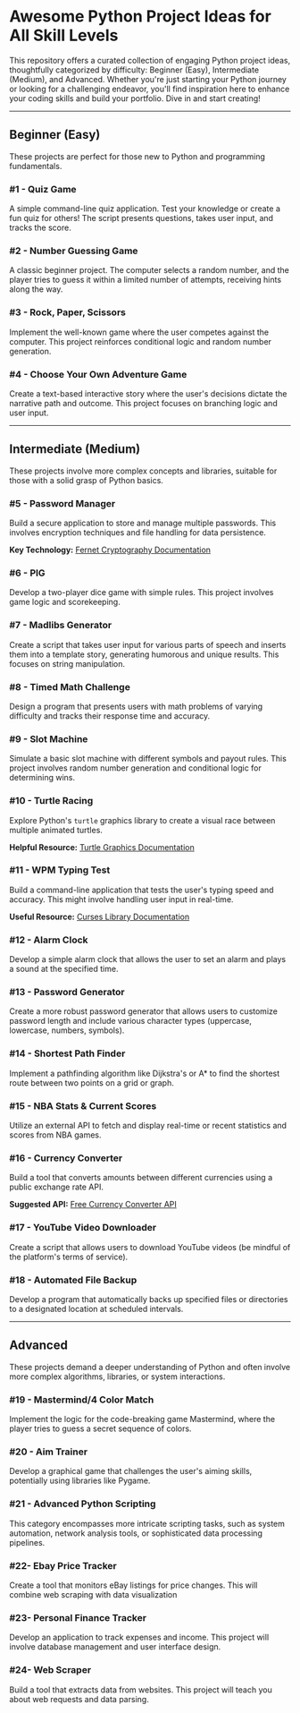 # Awesome Python Project Ideas for All Skill Levels

This repository offers a curated collection of engaging Python project ideas, thoughtfully categorized by difficulty: Beginner (Easy), Intermediate (Medium), and Advanced. Whether you're just starting your Python journey or looking for a challenging endeavor, you'll find inspiration here to enhance your coding skills and build your portfolio. Dive in and start creating!

---

## Beginner (Easy)

These projects are perfect for those new to Python and programming fundamentals.

### #1 - Quiz Game

A simple command-line quiz application. Test your knowledge or create a fun quiz for others! The script presents questions, takes user input, and tracks the score.

### #2 - Number Guessing Game

A classic beginner project. The computer selects a random number, and the player tries to guess it within a limited number of attempts, receiving hints along the way.

### #3 - Rock, Paper, Scissors

Implement the well-known game where the user competes against the computer. This project reinforces conditional logic and random number generation.

### #4 - Choose Your Own Adventure Game

Create a text-based interactive story where the user's decisions dictate the narrative path and outcome. This project focuses on branching logic and user input.

---

## Intermediate (Medium)

These projects involve more complex concepts and libraries, suitable for those with a solid grasp of Python basics.

### #5 - Password Manager

Build a secure application to store and manage multiple passwords. This involves encryption techniques and file handling for data persistence.

**Key Technology:** [Fernet Cryptography Documentation](https://cryptography.io/en/latest/fer/)

### #6 - PIG

Develop a two-player dice game with simple rules. This project involves game logic and scorekeeping.

### #7 - Madlibs Generator

Create a script that takes user input for various parts of speech and inserts them into a template story, generating humorous and unique results. This focuses on string manipulation.

### #8 - Timed Math Challenge

Design a program that presents users with math problems of varying difficulty and tracks their response time and accuracy.

### #9 - Slot Machine

Simulate a basic slot machine with different symbols and payout rules. This project involves random number generation and conditional logic for determining wins.

### #10 - Turtle Racing

Explore Python's `turtle` graphics library to create a visual race between multiple animated turtles.

**Helpful Resource:** [Turtle Graphics Documentation](https://docs.python.org/3/library/turtle.html)

### #11 - WPM Typing Test

Build a command-line application that tests the user's typing speed and accuracy. This might involve handling user input in real-time.

**Useful Resource:** [Curses Library Documentation](https://docs.python.org/3/howto/curses.html)

### #12 - Alarm Clock

Develop a simple alarm clock that allows the user to set an alarm and plays a sound at the specified time.

### #13 - Password Generator

Create a more robust password generator that allows users to customize password length and include various character types (uppercase, lowercase, numbers, symbols).

### #14 - Shortest Path Finder

Implement a pathfinding algorithm like Dijkstra's or A\* to find the shortest route between two points on a grid or graph.

### #15 - NBA Stats & Current Scores

Utilize an external API to fetch and display real-time or recent statistics and scores from NBA games.

### #16 - Currency Converter

Build a tool that converts amounts between different currencies using a public exchange rate API.

**Suggested API:** [Free Currency Converter API](https://free.currencyconverterapi.com/)

### #17 - YouTube Video Downloader

Create a script that allows users to download YouTube videos (be mindful of the platform's terms of service).

### #18 - Automated File Backup

Develop a program that automatically backs up specified files or directories to a designated location at scheduled intervals.

---

## Advanced

These projects demand a deeper understanding of Python and often involve more complex algorithms, libraries, or system interactions.

### #19 - Mastermind/4 Color Match

Implement the logic for the code-breaking game Mastermind, where the player tries to guess a secret sequence of colors.

### #20 - Aim Trainer

Develop a graphical game that challenges the user's aiming skills, potentially using libraries like Pygame.

### #21 - Advanced Python Scripting

This category encompasses more intricate scripting tasks, such as system automation, network analysis tools, or sophisticated data processing pipelines.

### #22- Ebay Price Tracker

Create a tool that monitors eBay listings for price changes. This will combine web scraping with data visualization

### #23- Personal Finance Tracker

Develop an application to track expenses and income. This project will involve database management and user interface design.

### #24- Web Scraper
 Build a tool that extracts data from websites. This project will teach you about web requests and data parsing.



